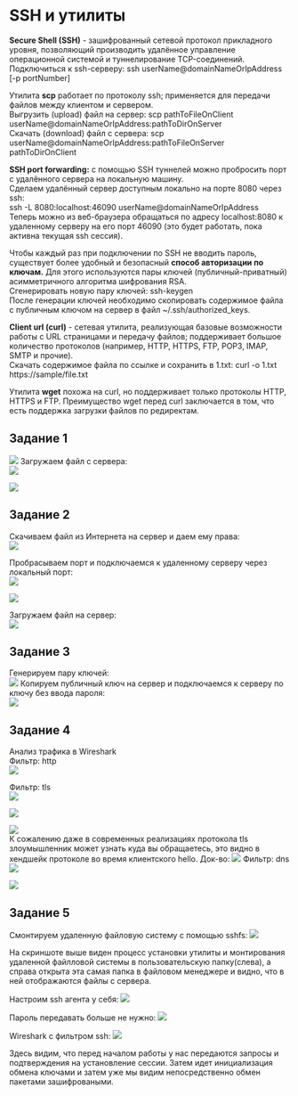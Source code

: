 # SSH и утилиты  
**Secure Shell (SSH)** - зашифрованный сетевой протокол прикладного уровня, позволяющий производить удалённое управление операционной системой и туннелирование TCP-соединений.  
Подключиться к ssh-серверу: ssh userName@domainNameOrIpAddress [-p portNumber]  

Утилита **scp** работает по протоколу ssh; применяется для передачи файлов между клиентом и сервером.  
Выгрузить (upload) файл на сервер: scp pathToFileOnClient userName@domainNameOrIpAddress:pathToDirOnServer  
Скачать (download) файл с сервера: scp userName@domainNameOrIpAddress:pathToFileOnServer pathToDirOnClient  

**SSH port forwarding:** c помощью SSH туннелей можно пробросить порт с удалённого сервера на локальную машину.  
Сделаем удалённый сервер доступным локально на порте 8080 через ssh:  
ssh -L 8080:localhost:46090 userName@domainNameOrIpAddress  
Теперь можно из веб-браузера обращаться по адресу localhost:8080 к удаленному серверу на его порт 46090 (это будет работать, пока активна текущая ssh сессия).  

Чтобы каждый раз при подключении по SSH не вводить пароль, существует более удобный и безопасный **способ авторизации по ключам.** Для этого используются пары ключей (публичный-приватный) асимметричного алгоритма шифрования RSA.  
Сгенерировать новую пару ключей: ssh-keygen  
После генерации ключей необходимо скопировать содержимое файла с публичным ключом на сервер в файл ~/.ssh/authorized_keys.  

**Client url (curl)** - сетевая утилита, реализующая базовые возможности работы с URL страницами и передачу файлов; поддерживает большое количество протоколов (например, HTTP, HTTPS, FTP, POP3, IMAP, SMTP и прочие).  
Скачать содержимое файла по ссылке и сохранить в 1.txt: curl -o 1.txt https://sample/file.txt

Утилита **wget** похожа на curl, но поддерживает только протоколы HTTP, HTTPS и FTP. Преимущество wget перед curl заключается в том, что есть поддержка загрузки файлов по редиректам.  

## Задание 1
![](images/task1_1.png "")
Загружаем файл с сервера:  
![](images/task1_2.png "")

![](images/task1_3.png"")

## Задание 2  
Скачиваем файл из Интернета на сервер и даем ему права:  
![](images/task2_1.png "")

Пробрасываем порт и подключаемся к удаленному серверу через локальный порт:  
![](images/task2_4.png "")

![](images/task2_5.png "")

Загружаем файл на сервер:  
![](images/task2_6.png "")

## Задание 3
Генерируем пару ключей:  
![](images/task3_1.png "")
Копируем публичный ключ на сервер и подключаемся к серверу по ключу без ввода пароля:  
![](images/task3_2.png "")

## Задание 4
Анализ трафика в Wireshark  
Фильтр: http  
![](images/task4_1.png "")

Фильтр: tls  
![](images/task4_3.png "")

![](images/task4_4.png "")

![](images/task4_5.png "")  
К сожалению даже в современных реализациях протокола tls злоумышленник может узнать куда вы обращаетесь, 
это видно в хендшейк протоколе во время клиентского hello. Док-во:
![](images/task_tls.png "")
Фильтр: dns  
![](images/task4_6.png "")

![](images/task4_7.png "")


## Задание 5

Смонтируем удаленную файловую систему с помощью sshfs:
![](images/task5_1.png "")

На скриншоте выше виден процесс установки утилиты и монтирования удаленной файлловой системы в пользовательскую папку(слева), а справа открыта эта самая папка в файловом менеджере и видно, что в ней отображаются файлы с сервера.

Настроим ssh агента у себя:
![](images/task5_2.png "")

Пароль передавать больше не нужно:
![](images/task5_3.png "")

Wireshark с фильтром ssh:
![](images/task5_4.png "")

Здесь видим, что перед началом работы у нас передаются запросы и подтверждения на установление сессии. Затем идет инициализация обмена ключами и затем уже мы видим непосредственно обмен пакетами зашифроваными.


